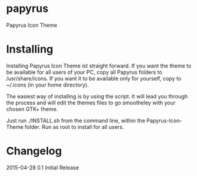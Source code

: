 papyrus
=======

Papyrus Icon Theme


Installing
==========

Installing Papyrus Icon Theme ist straight forward. If you want the theme to be available for all users of your PC,
copy all Papyrus folders to /usr/share/icons.
If you want it to be available only for yourself, copy to ~/.icons (in your home directory).

The easiest way of installing is by using the script. It will lead you through the process
and will edit the themes files to go smootheley with your chosen GTK+ theme.

Just run ./INSTALL.sh from the command line, within the Papyrus-Icon-Theme folder.
Run as root to install for all users.



Changelog
=========

2015-04-28 0.1 Initial Release
